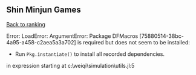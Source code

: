 ## Shin Minjun Games

[Back to ranking](../../index.md)




Error: LoadError: ArgumentError: Package DFMacros [75880514-38bc-4a95-a458-c2aea5a3a702] is required but does not seem to be installed:
 - Run `Pkg.instantiate()` to install all recorded dependencies.

in expression starting at c:\weiqi\simulation\utils.jl:5




